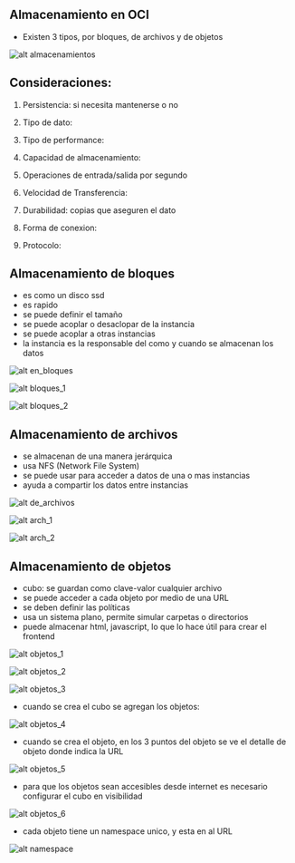 ## Almacenamiento en OCI

- Existen 3 tipos, por bloques, de archivos y de objetos


![alt almacenamientos](/imagenes/clase03/almacenamientos.png)

## Consideraciones:

1. Persistencia: si necesita mantenerse o no

2. Tipo de dato:

3. Tipo de performance:

4. Capacidad de almacenamiento: 

5. Operaciones de entrada/salida por segundo

6. Velocidad de Transferencia:

7. Durabilidad: copias que aseguren el dato

8. Forma de conexion:

9. Protocolo:


## Almacenamiento de bloques

- es como un disco ssd
- es rapido
- se puede definir el tamaño
- se puede acoplar o desaclopar de la instancia
- se puede acoplar a otras instancias
- la instancia es la responsable del como y cuando se almacenan los datos

![alt en_bloques](/imagenes/clase03/en_bloques.png)

![alt bloques_1](/imagenes/clase03/bloques_1.png)

![alt bloques_2](/imagenes/clase03/bloques_2.png)

## Almacenamiento de archivos

- se almacenan de una manera jerárquica
- usa NFS (Network File System)
- se puede usar para acceder a datos de una o mas instancias
- ayuda a compartir los datos entre instancias



![alt de_archivos](/imagenes/clase03/de_archivos.png)

![alt arch_1](/imagenes/clase03/arch_1.png)

![alt arch_2](/imagenes/clase03/arch_2.png)

## Almacenamiento de objetos

- cubo: se guardan como clave-valor cualquier archivo
- se puede acceder a cada objeto por medio de una URL
- se deben definir las políticas
- usa un sistema plano, permite simular carpetas o directorios
- puede almacenar html, javascript, lo que lo hace útil para crear el frontend


![alt objetos_1](/imagenes/clase03/objetos_1.png)

![alt objetos_2](/imagenes/clase03/objetos_2.png)

![alt objetos_3](/imagenes/clase03/objetos_3.png)

- cuando se crea el cubo se agregan los objetos:

![alt objetos_4](/imagenes/clase03/objetos_4.png)

- cuando se crea el objeto, en los 3 puntos del objeto se ve el detalle de objeto donde indica la URL

![alt objetos_5](/imagenes/clase03/objetos_5.png)

- para que los objetos sean accesibles desde internet es necesario configurar el cubo en visibilidad

![alt objetos_6](/imagenes/clase03/objetos_6.png)

- cada objeto tiene un namespace unico, y esta en al URL

![alt namespace](/imagenes/clase03/namespace.png)